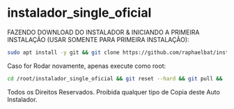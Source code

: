 # instalador_single_oficial
 
 FAZENDO DOWNLOAD DO INSTALADOR & INICIANDO A PRIMEIRA INSTALAÇÃO (USAR SOMENTE PARA PRIMEIRA INSTALAÇÃO):

```bash
sudo apt install -y git && git clone https://github.com/raphaelbat/instalador_single_oficial && sudo chmod -R 777 instalador_single_oficial && cd instalador_single_oficial && sudo chmod -R 775 atualizador_remoto.sh && sudo chmod -R 775 instalador_apioficial.sh && sudo ./instalador_single.sh
```

Caso for Rodar novamente, apenas execute como root:
```bash 
cd /root/instalador_single_oficial && git reset --hard && git pull &&  sudo chmod -R 775 instalador_single.sh &&  sudo chmod -R 775 atualizador_remoto.sh && sudo chmod -R 775 instalador_apioficial.sh &&./instalador_single.sh
```

Todos os Direitos Reservados. Proibida qualquer tipo de Copia deste Auto Instalador.
